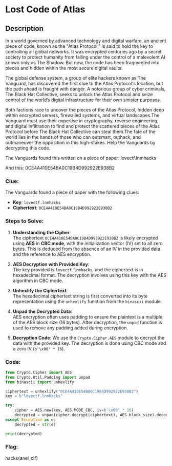 # Lost Code of Atlas

## Description

In a world governed by advanced technology and digital warfare, an ancient piece of code, known as the "Atlas Protocol," is said to hold the key to controlling all global networks. It was encrypted centuries ago by a secret society to protect humanity from falling under the control of a malevolent AI known only as The Shadow. But now, the code has been fragmented into pieces and hidden within the most secure digital vaults.



The global defense system, a group of elite hackers known as The Vanguard, has discovered the first clue to the Atlas Protocol's location, but the path ahead is fraught with danger. A notorious group of cyber criminals, The Black Hat Collective, seeks to unlock the Atlas Protocol and seize control of the world’s digital infrastructure for their own sinister purposes.



Both factions race to uncover the pieces of the Atlas Protocol, hidden deep within encrypted servers, firewalled systems, and virtual landscapes.The Vanguard must use their expertise in cryptography, reverse engineering, and digital infiltration to find and protect the scattered pieces of the Atlas Protocol before The Black Hat Collective can steal them.The fate of the world lies in the hands of those who can outsmart, outhack, and outmaneuver the opposition in this high-stakes. Help the Vanguards by decrypting this code.



The Vanguards found this written on a piece of paper: lovectf.lnmhacks

And this: 0CE4A410E54BA0C19B4D992922E938B2


### Clue:
The Vanguards found a piece of paper with the following clues:
- **Key**: `lovectf.lnmhacks`
- **Ciphertext**: `0CE4A410E54BA0C19B4D992922E938B2`

### Steps to Solve:

1. **Understanding the Cipher**:  
   The ciphertext `0CE4A410E54BA0C19B4D992922E938B2` is likely encrypted using **AES** in **CBC mode**, with the initialization vector (IV) set to all zero bytes. This is deduced from the absence of an IV in the provided data and the reference to AES encryption.

2. **AES Decryption with Provided Key**:  
   The key provided is `lovectf.lnmhacks`, and the ciphertext is in hexadecimal format. The decryption involves using this key with the AES algorithm in CBC mode.

3. **Unhexlify the Ciphertext**:  
   The hexadecimal ciphertext string is first converted into its byte representation using the `unhexlify` function from the `binascii` module.

4. **Unpad the Decrypted Data**:  
   AES encryption often uses padding to ensure the plaintext is a multiple of the AES block size (16 bytes). After decryption, the `unpad` function is used to remove any padding added during encryption.

5. **Decryption Code**:
   We use the `Crypto.Cipher.AES` module to decrypt the data with the provided key. The decryption is done using CBC mode and a zero IV (`b'\x00' * 16`).

### Code:

```python
from Crypto.Cipher import AES
from Crypto.Util.Padding import unpad
from binascii import unhexlify

ciphertext = unhexlify("0CE4A410E54BA0C19B4D992922E938B2")
key = b"lovectf.lnmhacks"

try:
    cipher = AES.new(key, AES.MODE_CBC, iv=b'\x00' * 16)
    decrypted = unpad(cipher.decrypt(ciphertext), AES.block_size).decode('utf-8')
except Exception as e:
    decrypted = str(e)

print(decrypted)
```

### Flag:
hacks{anel_cif}

